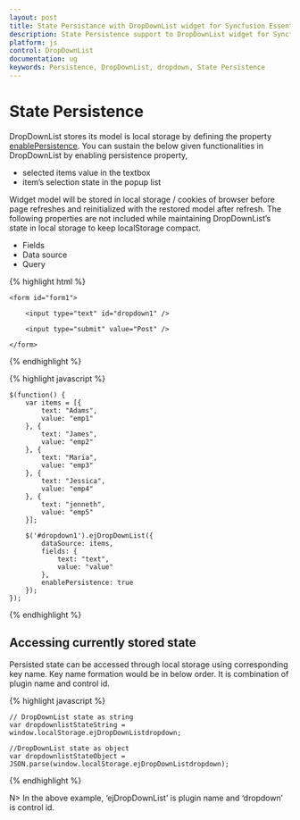 ```yaml
---
layout: post
title: State Persistance with DropDownList widget for Syncfusion Essential JS
description: State Persistence support to DropDownList widget for Syncfusion Essential JS
platform: js
control: DropDownList
documentation: ug
keywords: Persistence, DropDownList, dropdown, State Persistence
---
```


# State Persistence

DropDownList stores its model is local storage by defining the property [enablePersistence](http://help.syncfusion.com/api/js/ejdropdownlist#members:enablepersistence).
You can sustain the below given functionalities in DropDownList by enabling persistence property,

* selected items value in the textbox 
* item’s selection state in the popup list 

Widget model will be stored in local storage / cookies of browser before page refreshes and reinitialized with the restored model after refresh.
The following properties are not included while maintaining DropDownList’s state in local storage to keep localStorage compact.

* Fields
* Data source
* Query 

{% highlight html %}

    <form id="form1">

        <input type="text" id="dropdown1" />

        <input type="submit" value="Post" />

    </form>
     
{% endhighlight %}

{% highlight javascript %}

	$(function() {
	    var items = [{
	        text: "Adams",
	        value: "emp1"
	    }, {
	        text: "James",
	        value: "emp2"
	    }, {
	        text: "Maria",
	        value: "emp3"
	    }, {
	        text: "Jessica",
	        value: "emp4"
	    }, {
	        text: "jenneth",
	        value: "emp5"
	    }];

	    $('#dropdown1').ejDropDownList({
	        dataSource: items,
	        fields: {
	            text: "text",
	            value: "value"
	        },
	        enablePersistence: true
	    });
	});      		

{% endhighlight %}

## Accessing currently stored state

Persisted state can be accessed through local storage using corresponding key name. Key name formation would be in below order. It is combination of plugin name and control id.

{% highlight javascript %}

	// DropDownList state as string
	var dropdownlistStateString = window.localStorage.ejDropDownListdropdown;

	//DropDownList state as object
	var dropdownlistStateObject = JSON.parse(window.localStorage.ejDropDownListdropdown);

{% endhighlight %}

N> In the above example, ‘ejDropDownList’ is plugin name and ‘dropdown’ is control id.           
